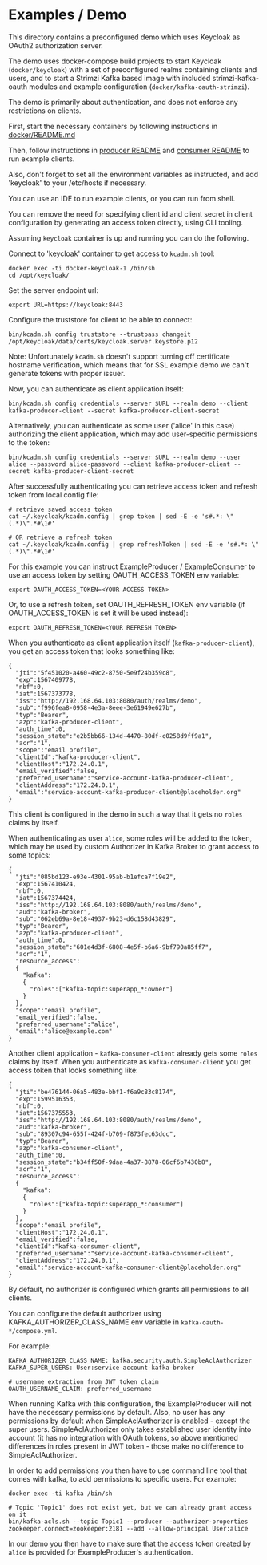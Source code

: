 Examples / Demo
===============

This directory contains a preconfigured demo which uses Keycloak as OAuth2 authorization server.

The demo uses docker-compose build projects to start Keycloak (`docker/keycloak`) with a set of preconfigured realms containing clients and users, and to start a Strimzi Kafka based image with included strimzi-kafka-oauth modules and example configuration (`docker/kafka-oauth-strimzi`).

The demo is primarily about authentication, and does not enforce any restrictions on clients.

First, start the necessary containers by following instructions in [docker/README.md](docker/README.md)

Then, follow instructions in [producer README](producer/README.md) and [consumer README](consumer/README.md) to run example clients.

Also, don't forget to set all the environment variables as instructed, and add 'keycloak' to your /etc/hosts if necessary.

You can use an IDE to run example clients, or you can run from shell.

You can remove the need for specifying client id and client secret in client configuration by generating an access token directly, using CLI tooling.

Assuming `keycloak` container is up and running you can do the following.

Connect to 'keycloak' container to get access to `kcadm.sh` tool:

    docker exec -ti docker-keycloak-1 /bin/sh
    cd /opt/keycloak/

Set the server endpoint url:

    export URL=https://keycloak:8443

Configure the truststore for client to be able to connect:

    bin/kcadm.sh config truststore --trustpass changeit /opt/keycloak/data/certs/keycloak.server.keystore.p12

Note: Unfortunately `kcadm.sh` doesn't support turning off certificate hostname verification, which means that for SSL example demo we can't generate tokens with proper issuer.
    
Now, you can authenticate as client application itself:

    bin/kcadm.sh config credentials --server $URL --realm demo --client kafka-producer-client --secret kafka-producer-client-secret

Alternatively, you can authenticate as some user ('alice' in this case) authorizing the client application, which may add user-specific permissions to the token:

    bin/kcadm.sh config credentials --server $URL --realm demo --user alice --password alice-password --client kafka-producer-client --secret kafka-producer-client-secret
    
After successfully authenticating you can retrieve access token and refresh token from local config file:

    # retrieve saved access token
    cat ~/.keycloak/kcadm.config | grep token | sed -E -e 's#.*: \"(.*)\".*#\1#'
    
    # OR retrieve a refresh token
    cat ~/.keycloak/kcadm.config | grep refreshToken | sed -E -e 's#.*: \"(.*)\".*#\1#'

For this example you can instruct ExampleProducer / ExampleConsumer to use an access token by setting OAUTH_ACCESS_TOKEN env variable:

    export OAUTH_ACCESS_TOKEN=<YOUR ACCESS TOKEN>
    
Or, to use a refresh token, set OAUTH_REFRESH_TOKEN env variable (if OAUTH_ACCESS_TOKEN is set it will be used instead):

    export OAUTH_REFRESH_TOKEN=<YOUR REFRESH TOKEN>
 
When you authenticate as client application itself (`kafka-producer-client`), you get an access token that looks something like:

```
{
  "jti":"5f451020-a460-49c2-8750-5e9f24b359c8",
  "exp":1567409778,
  "nbf":0,
  "iat":1567373778,
  "iss":"http://192.168.64.103:8080/auth/realms/demo",
  "sub":"f996fea8-0958-4e3a-8eee-3e61949e627b",
  "typ":"Bearer",
  "azp":"kafka-producer-client",
  "auth_time":0,
  "session_state":"e2b5bb66-134d-4470-80df-c0258d9ff9a1",
  "acr":"1",
  "scope":"email profile",
  "clientId":"kafka-producer-client",
  "clientHost":"172.24.0.1",
  "email_verified":false,
  "preferred_username":"service-account-kafka-producer-client",
  "clientAddress":"172.24.0.1",
  "email":"service-account-kafka-producer-client@placeholder.org"
}
```

This client is configured in the demo in such a way that it gets no `roles` claims by itself.

When authenticating as user `alice`, some roles will be added to the token, which may be used by custom Authorizer in Kafka Broker to grant access to some topics:

```
{
  "jti":"085bd123-e93e-4301-95ab-b1efca7f19e2",
  "exp":1567410424,
  "nbf":0,
  "iat":1567374424,
  "iss":"http://192.168.64.103:8080/auth/realms/demo",
  "aud":"kafka-broker",
  "sub":"062eb69a-8e18-4937-9b23-d6c158d43829",
  "typ":"Bearer",
  "azp":"kafka-producer-client",
  "auth_time":0,
  "session_state":"601e4d3f-6808-4e5f-b6a6-9bf790a85ff7",
  "acr":"1",
  "resource_access":
  {
    "kafka":
    {
      "roles":["kafka-topic:superapp_*:owner"]
    }
  },
  "scope":"email profile",
  "email_verified":false,
  "preferred_username":"alice",
  "email":"alice@example.com"
}
```

Another client application - `kafka-consumer-client` already gets some `roles` claims by itself.
When you authenticate as `kafka-consumer-client` you get access token that looks something like:

```
{
  "jti":"be476144-06a5-483e-bbf1-f6a9c83c8174",
  "exp":1599516353,
  "nbf":0,
  "iat":1567375553,
  "iss":"http://192.168.64.103:8080/auth/realms/demo",
  "aud":"kafka-broker",
  "sub":"89307c94-655f-424f-b709-f873fec63dcc",
  "typ":"Bearer",
  "azp":"kafka-consumer-client",
  "auth_time":0,
  "session_state":"b34ff50f-9daa-4a37-8878-06cf6b7430b8",
  "acr":"1",
  "resource_access":
  {
    "kafka":
    {
      "roles":["kafka-topic:superapp_*:consumer"]
    }
  },
  "scope":"email profile",
  "clientHost":"172.24.0.1",
  "email_verified":false,
  "clientId":"kafka-consumer-client",
  "preferred_username":"service-account-kafka-consumer-client",
  "clientAddress":"172.24.0.1",
  "email":"service-account-kafka-consumer-client@placeholder.org"
}

```

By default, no authorizer is configured which grants all permissions to all clients.

You can configure the default authorizer using KAFKA_AUTHORIZER_CLASS_NAME env variable in `kafka-oauth-*/compose.yml`. 

For example:

    KAFKA_AUTHORIZER_CLASS_NAME: kafka.security.auth.SimpleAclAuthorizer
    KAFKA_SUPER_USERS: User:service-account-kafka-broker

    # username extraction from JWT token claim
    OAUTH_USERNAME_CLAIM: preferred_username

When running Kafka with this configuration, the ExampleProducer will not have the necessary permissions by default.
Also, no user has any permissions by default when SimpleAclAuthorizer is enabled - except the super users.
SimpleAclAuthorizer only takes established user identity into account (it has no integration with OAuth tokens, so above mentioned differences in roles present in JWT token - those make no difference to SimpleAclAuthorizer.

In order to add permissions you then have to use command line tool that comes with kafka, to add permissions to specific users.
For example:

    docker exec -ti kafka /bin/sh
    
    # Topic 'Topic1' does not exist yet, but we can already grant access on it
    bin/kafka-acls.sh --topic Topic1 --producer --authorizer-properties zookeeper.connect=zookeeper:2181 --add --allow-principal User:alice

In our demo you then have to make sure that the access token created by `alice` is provided for ExampleProducer's authentication.
